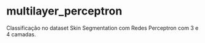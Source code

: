 # multilayer_perceptron
Classificação no dataset Skin Segmentation com Redes Perceptron com 3 e 4 camadas.
